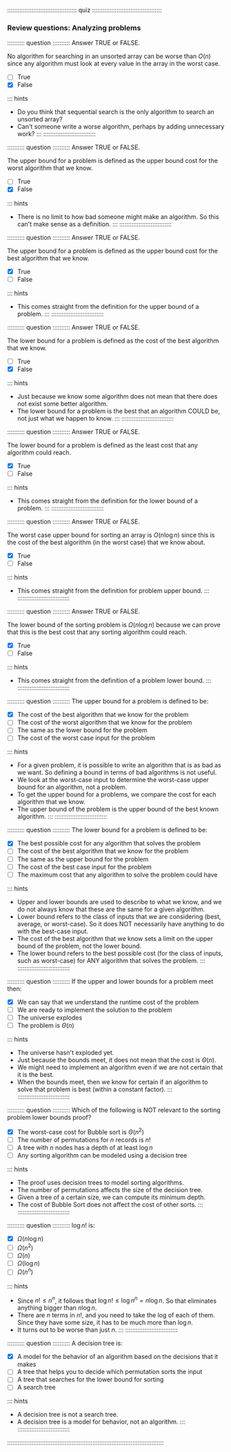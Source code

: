 
:::::::::::::::::::::::::::::::::::::::: quiz ::::::::::::::::::::::::::::::::::::::::
### Review questions: Analyzing problems


:::::::::: question ::::::::::
Answer TRUE or FALSE.

No algorithm for searching in an unsorted
array can be worse than $O(n)$ since any algorithm
must look at every value in the array in the worst case.

- [ ] True
- [x] False

::: hints
- Do you think that sequential search is the only algorithm
to search an unsorted array?
- Can't someone write a worse algorithm, perhaps by adding
unnecessary work?
:::
::::::::::::::::::::::::::::::


<!--
:::::::::: question ::::::::::
Answer TRUE or FALSE.

The lower bound in the worst case for the
problem of searching an unsorted array is $\Omega(n)$
because this is the worst case cost of the sequential search
algorithm.

- [ ] True
- [x] False

::: hints
- While it is true that sequential search
is $\Omega(n)$ in the worst case, this is not the whole story.
- Just because the best algorithm that we happen to know has
a certain cost, that does not mean that there is no better algorithm.
- The reason that search in an unsorted array has a lower
bound of $\Omega(n)$ is because we can prove that
any algorithm MUST look at every element (in some order)
in the worst case.
:::
::::::::::::::::::::::::::::::
-->


:::::::::: question ::::::::::
Answer TRUE or FALSE.

The upper bound for a problem is defined as
the upper bound cost for the worst algorithm that we know.

- [ ] True
- [x] False

::: hints
- There is no limit to how bad someone might make an
algorithm. So this can't make sense as a definition.
:::
::::::::::::::::::::::::::::::



:::::::::: question ::::::::::
Answer TRUE or FALSE.

The upper bound for a problem is defined as
the upper bound cost for the best algorithm that we know.

- [x] True
- [ ] False

::: hints
- This comes straight from the definition for the upper bound of a problem.
:::
::::::::::::::::::::::::::::::



:::::::::: question ::::::::::
Answer TRUE or FALSE.

The lower bound for a problem is defined as
the cost of the best algorithm that we know.

- [ ] True
- [x] False

::: hints
- Just because we know some algorithm does not mean that there
does not exist some better algorithm.
- The lower bound for a problem is the best that an algorithm
COULD be, not just what we happen to know.
:::
::::::::::::::::::::::::::::::



:::::::::: question ::::::::::
Answer TRUE or FALSE.

The lower bound for a problem is defined as
the least cost that any algorithm could reach.

- [x] True
- [ ] False

::: hints
- This comes straight from the definition for the lower bound of a problem.
:::
::::::::::::::::::::::::::::::



:::::::::: question ::::::::::
Answer TRUE or FALSE.

The worst case upper bound for sorting an array
is $O(n \log n)$ since this is the cost of the best
algorithm (in the worst case) that we know about.

- [x] True
- [ ] False

::: hints
- This comes straight from the definition for problem upper bound.
:::
::::::::::::::::::::::::::::::



:::::::::: question ::::::::::
Answer TRUE or FALSE.

The lower bound of the sorting problem is $\Omega(n \log n)$
because we can prove that this is the best cost that any sorting
algorithm could reach.

- [x] True
- [ ] False

::: hints
- This comes straight from the definition of a problem lower bound.
:::
::::::::::::::::::::::::::::::


<!--
:::::::::: question ::::::::::
Answer TRUE or FALSE.

The worst case lower bound for sorting an array
is $O(n \log n)$ since this is the cost of the best
algorithm (in the worst case) that we know about.

- [ ] True
- [x] False

::: hints
- Just because we don't know of a better algorithm does not
mean that there is no better algorithm.
- While it is true that the lower bound for sorting
is $O(n \log n)$, this is not the right reason.
- The right reason is because we can prove that no algorithm
can do better.
:::
::::::::::::::::::::::::::::::
-->


<!--
:::::::::: question ::::::::::
Answer TRUE or FALSE.

The proof that the lower bound for the
sorting problem is $\Omega(n \log n)$ technically
only applies to comparison-based sorting. This means that we
can find other approaches (such as radix sort) to solve the
problem faster.

- [ ] True
- [x] False

::: hints
- Does Radix Sort compare?
- While Radix Sort does not directly compare the keys of two
records against each other, it does do a comparison for each
digit of each key.
:::
::::::::::::::::::::::::::::::
-->

:::::::::: question ::::::::::
The upper bound for a problem is defined to be:

- [x] The cost of the best algorithm that we know for the problem
- [ ] The cost of the worst algorithm that we know for the problem
- [ ] The same as the lower bound for the problem
- [ ] The cost of the worst case input for the problem

::: hints
- For a given problem, it is possible to write an algorithm
that is as bad as we want. So defining a bound in terms of bad
algorithms is not useful.
- We look at the worst-case input to determine the worst-case
upper bound for an algorithm, not a problem.
- To get the upper bound for a problems, we
compare the cost for each algorithm that we know.
- The upper bound of the problem is the upper bound of the
best known algorithm.
:::
::::::::::::::::::::::::::::::


:::::::::: question ::::::::::
The lower bound for a problem is defined to be:

- [x] The best possible cost for any algorithm that solves the problem
- [ ] The cost of the best algorithm that we know for the problem
- [ ] The same as the upper bound for the problem
- [ ] The cost of the best case input for the problem
- [ ] The maximum cost that any algorithm to solve the problem could have

::: hints
- Upper and lower bounds are used to describe to what we
know, and we do not always know that these are the same for
a given algorithm.
- Lower bound refers to the class of inputs that we are
considering (best, average, or worst-case). So it does NOT
necessarily have anything to do with the best-case input.
- The cost of the best algorithm that we know sets a limit
on the upper bound of the problem, not the lower bound.
- The lower bound refers to the best possible cost (for the
class of inputs, such as worst-case) for ANY algorithm that
solves the problem.
:::
::::::::::::::::::::::::::::::



:::::::::: question ::::::::::
If the upper and lower bounds for a problem meet then:

- [x] We can say that we understand the runtime cost of the problem
- [ ] We are ready to implement the solution to the problem
- [ ] The universe explodes
- [ ] The problem is $\Theta(n)$

::: hints
- The universe hasn't exploded yet.
- Just because the bounds meet, it does not mean that the cost is $\Theta(n)$.
- We might need to implement an algorithm even if we are not certain that it is the best.
- When the bounds meet, then we know for certain if an
algorithm to solve that problem is best (within a constant factor).
:::
::::::::::::::::::::::::::::::



:::::::::: question ::::::::::
Which of the following is NOT relevant to the sorting problem lower bounds proof?

- [x] The worst-case cost for Bubble sort is $\Theta(n^2)$
- [ ] The number of permutations for $n$ records is $n!$
- [ ] A tree with $n$ nodes has a depth of at least $\log n$
- [ ] Any sorting algorithm can be modeled using a decision tree

::: hints
- The proof uses decision trees to model sorting algorithms.
- The number of permutations affects the size of the decision tree.
- Given a tree of a certain size, we can compute its minimum depth.
- The cost of Bubble Sort does not affect the cost of other sorts.
:::
::::::::::::::::::::::::::::::



:::::::::: question ::::::::::
$\log n!$ is:

- [x] $\Omega(n \log n)$
- [ ] $\Omega(n^2)$
- [ ] $\Omega(n)$
- [ ] $\Omega(\log n)$
- [ ] $\Omega(n^n)$

::: hints
- Since $n! \leq n^n$, it follows that
$\log n! \leq \log n^n = n \log n$.
So that eliminates anything bigger than $n \log n$.
- There are $n$ terms in $n!$, and
you need to take the log of each of them. Since they have
some size, it has to be much more than $\log n$.
- It turns out to be worse than just $n$.
:::
::::::::::::::::::::::::::::::



:::::::::: question ::::::::::
A decision tree is:

- [x] A model for the behavior of an algorithm based on the decisions that it makes
- [ ] A tree that helps you to decide which permutation sorts the input
- [ ] A tree that searches for the lower bound for sorting
- [ ] A search tree

::: hints
- A decision tree is not a search tree.
- A decision tree is a model for behavior, not an algorithm.
:::
::::::::::::::::::::::::::::::

::::::::::::::::::::::::::::::::::::::::::::::::::::::::::::::::::::::::::::::::::::::::::

